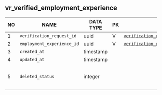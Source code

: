 vr_verified_employment_experience
----------------------------


NO | NAME | DATA TYPE | PK | FK | DESCRIPTION            
---|------|-----------|----|----|-------------
1|`verification_request_id` | uuid | V | [`verification_requests`](verification_requests.md) | 
2|`employment_experience_id` | uuid | V | [`verification_request_employment`](verification_request_employment.md) | 
3|`created_at` | timestamp |  |  | 
4|`updated_at` | timestamp |  |  | 
5|`deleted_status` | integer |  |  | 0 - active record, 1 - deleted record.
